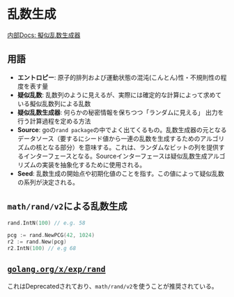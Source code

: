 # 乱数生成

[内部Docs: 擬似乱数生成器](../security/cryptography/random-number-generator.md)

## 用語

- **エントロピー**:
   原子的排列および運動状態の混沌(こんとん)性・不規則性の程度を表す量
- **疑似乱数**:
   乱数列のように見えるが、実際には確定的な計算によって求めている擬似乱数列による乱数
- **疑似乱数生成器**:
   何らかの秘密情報を保ちつつ「ランダムに見える」 出力を行う計算過程を定める方法
- **Source**:
   goの`rand package`の中でよく出てくるもの。乱数生成器の元となるデータソース（要するにシード値から一連の乱数を生成するためのアルゴリズムの核となる部分）を意味する。これは、ランダムなビットの列を提供するインターフェースとなる。Sourceインターフェースは疑似乱数生成アルゴリズムの実装を抽象化するために使用される。
- **Seed**:
   乱数生成の開始点や初期化値のことを指す。この値によって疑似乱数の系列が決定される。

## `math/rand/v2`による乱数生成

```go
rand.IntN(100) // e.g. 58

pcg := rand.NewPCG(42, 1024)
r2 := rand.New(pcg)
r2.IntN(100) // e.g 68
```

## [`golang.org/x/exp/rand`](https://pkg.go.dev/golang.org/x/exp/rand)

これはDeprecatedされており、`math/rand/v2`を使うことが推奨されている。
